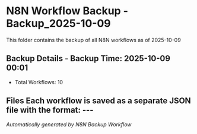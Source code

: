 # N8N Workflow Backup - Backup_2025-10-09 

This folder contains the backup of all N8N workflows as of 2025-10-09  

## Backup Details - Backup Time: 2025-10-09 00:01 
- Total Workflows: 10  

## Files Each workflow is saved as a separate JSON file with the format:  ---  

*Automatically generated by N8N Backup Workflow*